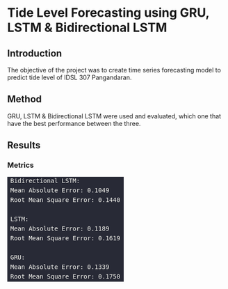 # Tide Level Forecasting using GRU, LSTM & Bidirectional LSTM

## Introduction 
The objective of the project was to create time series forecasting model to predict tide level of IDSL 307 Pangandaran.

## Method
GRU, LSTM & Bidirectional LSTM were used and evaluated, which one that have the best performance between the three.

## Results
### Metrics
![Metrics](assets/images/report.png)